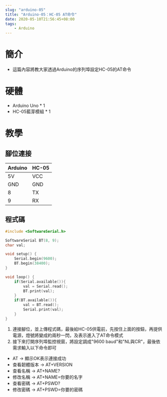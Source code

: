 ```yaml
---
slug: "arduino-05"
title: "Arduino-05：HC-05 AT命令"
date: 2020-05-10T21:56:45+08:00
tags:
    - Arduino
---
```

# 簡介
- 這篇內容將教大家透過Arduino的序列埠設定HC-05的AT命令

# 硬體
- Arduino Uno * 1
- HC-05藍芽模組 * 1

# 教學
## 腳位連接
|Arduino|HC-05|
|----|----|
|5V|VCC|
|GND|GND|
|8|TX|
|9|RX|

## 程式碼
```cpp
#include <SoftwareSerial.h>

SoftwareSerial BT(8, 9);
char val;

void setup() {
    Serial.begin(9600);
    BT.begin(38400);
}

void loop() {
    if(Serial.available()){
        val = Serial.read();
        BT.print(val);
    }
    if(BT.available()){
        val = BT.read();
        Serial.print(val);
    }
}
```
1. 連接腳位，並上傳程式碼，最後給HC-05供電前，先按住上面的按鈕，再提供電源，燈號將變成約兩秒一閃，及表示進入了AT命令模式
2. 接下來打開序列埠監控視窗，將設定調成"9600 baud"和"NL與CR"，最後依需求輸入以下命令即可
- AT -> 顯示OK表示連接成功
- 查看韌體版本 -> AT+VERSION
- 查看名稱 -> AT+NAME?
- 修改名稱 -> AT+NAME=你要的名字
- 查看密碼 -> AT+PSWD?
- 修改密碼 -> AT+PSWD=你要的密碼